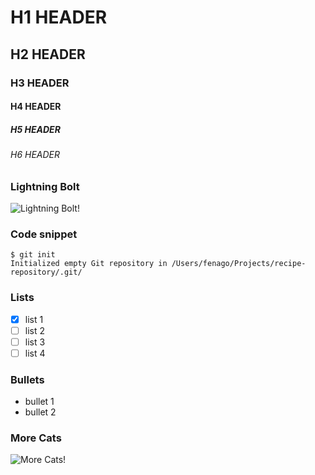 # H1 HEADER
## H2 HEADER
### H3 HEADER
#### H4 HEADER
##### H5 HEADER
###### H6 HEADER

### Lightning Bolt
 ![Lightning Bolt!](https://m.media-amazon.com/images/I/31ivT7FNGqL._AC_.jpg)


### Code snippet
```
$ git init
Initialized empty Git repository in /Users/fenago/Projects/recipe-repository/.git/
```

### Lists

- [x] list 1
- [ ] list 2
- [ ] list 3
- [ ] list 4

### Bullets

- bullet 1
- bullet 2

### More Cats
 ![More Cats!](https://github.com/andrwongbcgov/communicate-using-markdown/blob/main/yaktocat.png)
